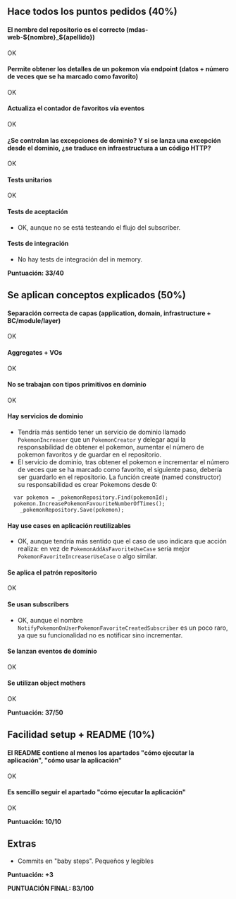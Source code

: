 ## Hace todos los puntos pedidos (40%)

#### El nombre del repositorio es el correcto (mdas-web-${nombre}_${apellido})

OK

#### Permite obtener los detalles de un pokemon vía endpoint (datos + número de veces que se ha marcado como favorito)

OK

#### Actualiza el contador de favoritos vía eventos

OK

#### ¿Se controlan las excepciones de dominio? Y si se lanza una excepción desde el dominio, ¿se traduce en infraestructura a un código HTTP?

OK

#### Tests unitarios

OK

#### Tests de aceptación

- OK, aunque no se está testeando el flujo del subscriber.

#### Tests de integración

- No hay tests de integración del in memory.

**Puntuación: 33/40**

## Se aplican conceptos explicados (50%)

#### Separación correcta de capas (application, domain, infrastructure + BC/module/layer)

OK

#### Aggregates + VOs

OK

#### No se trabajan con tipos primitivos en dominio

OK

#### Hay servicios de dominio

- Tendría más sentido tener un servicio de dominio llamado `PokemonIncreaser` que un `PokemonCreator` y delegar
  aquí la responsabilidad de obtener el pokemon, aumentar el número de pokemon favoritos y de guardar en el repositorio.
- El servicio de dominio, tras obtener el pokemon e incrementar el número de veces que se ha marcado como favorito, el
  siguiente paso, debería ser guardarlo en el repositorio. La función create (named constructor) su responsabilidad es
  crear Pokemons desde 0:

```
  var pokemon = _pokemonRepository.Find(pokemonId);
  pokemon.IncreasePokemonFavouriteNumberOfTimes();
    _pokemonRepository.Save(pokemon);
```

#### Hay use cases en aplicación reutilizables

- OK, aunque tendría más sentido que el caso de uso indicara que acción realiza: en vez de `PokemonAddAsFavoriteUseCase`
  sería mejor `PokemonFavoriteIncreaserUseCase` o algo similar.

#### Se aplica el patrón repositorio

OK

#### Se usan subscribers

- OK, aunque el nombre `NotifyPokemonOnUserPokemonFavoriteCreatedSubscriber` es un poco raro, ya que su funcionalidad no
  es notificar sino incrementar.

#### Se lanzan eventos de dominio

OK

#### Se utilizan object mothers

OK

**Puntuación: 37/50**

## Facilidad setup + README (10%)

#### El README contiene al menos los apartados "cómo ejecutar la aplicación", "cómo usar la aplicación"

OK

#### Es sencillo seguir el apartado "cómo ejecutar la aplicación"

OK

**Puntuación: 10/10**

## Extras

- Commits en "baby steps". Pequeños y legibles

**Puntuación: +3**

**PUNTUACIÓN FINAL: 83/100**
